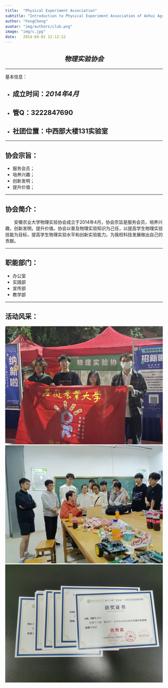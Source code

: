 ```yaml
---
title:  "Physical Experiment Association"
subtitle: "Introduction to Physical Experiment Association of Anhui Agricultural University"
author: "FengCheng"
avatar: "img/authors/club.png"
image: "img/c.jpg"
date:   2014-04-01 12:12:12
---
```




## <center> ***物理实验协会***
***
基本信息：
- ## 成立时间：*2014年4月*
- ## 管Q：3222847690
- ## 社团位置：中西部大楼131实验室
***
## 协会宗旨：
+ 服务会员；
+ 培养兴趣；
+ 创新发明；
+ 提升价值；
***
## 协会简介：
&emsp;&emsp;安徽农业大学物理实验协会成立于2014年4月，协会宗旨是服务会员，培养兴趣，创新发明，提升价值。协会以普及物理实验知识为己任，以提高学生物理实验技能为目标，提高学生物理实验水平和创新实验能力。为我校科技发展做出自己的贡献。

***
## 职能部门：
+ 办公室
+ 实践部
+ 宣传部
+ 教学部
***
## 活动风采：
![百团招新活动 图标](../img/introduce/1.png)
![协会常规活动 图标](../img/introduce/3.png)
![协会竞赛获奖 图标](../img/introduce/4.png)
